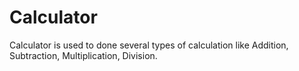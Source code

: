 # Calculator
Calculator is used to done several types of calculation like Addition, Subtraction, Multiplication, Division.
